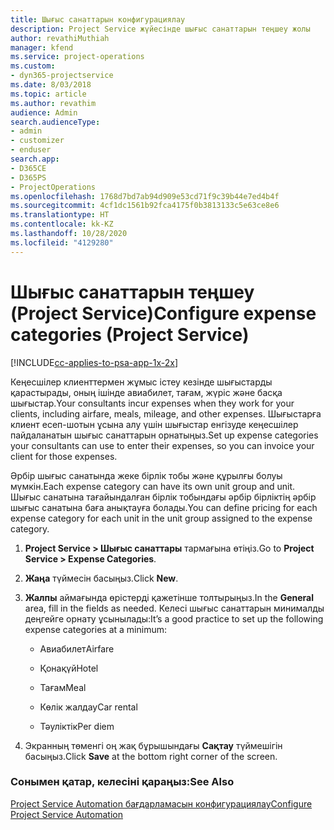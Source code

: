 ```yaml
---
title: Шығыс санаттарын конфигурациялау
description: Project Service жүйесінде шығыс санаттарын теңшеу жолы
author: revathiMuthiah
manager: kfend
ms.service: project-operations
ms.custom:
- dyn365-projectservice
ms.date: 8/03/2018
ms.topic: article
ms.author: revathim
audience: Admin
search.audienceType:
- admin
- customizer
- enduser
search.app:
- D365CE
- D365PS
- ProjectOperations
ms.openlocfilehash: 1768d7bd7ab94d909e53cd71f9c39b44e7ed4b4f
ms.sourcegitcommit: 4cf1dc1561b92fca4175f0b3813133c5e63ce8e6
ms.translationtype: HT
ms.contentlocale: kk-KZ
ms.lasthandoff: 10/28/2020
ms.locfileid: "4129280"
---
```

# <a name="configure-expense-categories-project-service"></a><span data-ttu-id="0d013-103">Шығыс санаттарын теңшеу (Project Service)</span><span class="sxs-lookup"><span data-stu-id="0d013-103">Configure expense categories (Project Service)</span></span>

[!INCLUDE[cc-applies-to-psa-app-1x-2x](../includes/cc-applies-to-psa-app-1x-2x.md)]

<span data-ttu-id="0d013-104">Кеңесшілер клиенттермен жұмыс істеу кезінде шығыстарды қарастырады, оның ішінде авиабилет, тағам, жүріс және басқа шығыстар.</span><span class="sxs-lookup"><span data-stu-id="0d013-104">Your consultants incur expenses when they work for your clients, including airfare, meals, mileage, and other expenses.</span></span> <span data-ttu-id="0d013-105">Шығыстарға клиент есеп-шотын ұсына алу үшін шығыстар енгізуде кеңесшілер пайдаланатын шығыс санаттарын орнатыңыз.</span><span class="sxs-lookup"><span data-stu-id="0d013-105">Set up expense categories your consultants can use to enter their expenses, so you can invoice your client for those expenses.</span></span>  
  
<span data-ttu-id="0d013-106">Әрбір шығыс санатында жеке бірлік тобы және құрылғы болуы мүмкін.</span><span class="sxs-lookup"><span data-stu-id="0d013-106">Each expense category can have its own unit group and unit.</span></span> <span data-ttu-id="0d013-107">Шығыс санатына тағайындалған бірлік тобындағы әрбір бірліктің әрбір шығыс санатына баға анықтауға болады.</span><span class="sxs-lookup"><span data-stu-id="0d013-107">You can define pricing for each expense category for each unit in the unit group assigned to the expense category.</span></span>  
  
1.  <span data-ttu-id="0d013-108">**Project Service > Шығыс санаттары** тармағына өтіңіз.</span><span class="sxs-lookup"><span data-stu-id="0d013-108">Go to **Project Service > Expense Categories**.</span></span>  
  
2.  <span data-ttu-id="0d013-109">**Жаңа** түймесін басыңыз.</span><span class="sxs-lookup"><span data-stu-id="0d013-109">Click **New**.</span></span>  
  
3.  <span data-ttu-id="0d013-110">**Жалпы** аймағында өрістерді қажетінше толтырыңыз.</span><span class="sxs-lookup"><span data-stu-id="0d013-110">In the **General** area, fill in the fields as needed.</span></span> <span data-ttu-id="0d013-111">Келесі шығыс санаттарын минималды деңгейге орнату ұсынылады:</span><span class="sxs-lookup"><span data-stu-id="0d013-111">It’s a good practice to set up the following expense categories at a minimum:</span></span>  
  
    -   <span data-ttu-id="0d013-112">Авиабилет</span><span class="sxs-lookup"><span data-stu-id="0d013-112">Airfare</span></span>  
  
    -   <span data-ttu-id="0d013-113">Қонақүй</span><span class="sxs-lookup"><span data-stu-id="0d013-113">Hotel</span></span>  
  
    -   <span data-ttu-id="0d013-114">Тағам</span><span class="sxs-lookup"><span data-stu-id="0d013-114">Meal</span></span>  
  
    -   <span data-ttu-id="0d013-115">Көлік жалдау</span><span class="sxs-lookup"><span data-stu-id="0d013-115">Car rental</span></span>  
  
    -   <span data-ttu-id="0d013-116">Тәуліктік</span><span class="sxs-lookup"><span data-stu-id="0d013-116">Per diem</span></span>  
  
4.  <span data-ttu-id="0d013-117">Экранның төменгі оң жақ бұрышындағы **Сақтау** түймешігін басыңыз.</span><span class="sxs-lookup"><span data-stu-id="0d013-117">Click **Save** at the bottom right corner of the screen.</span></span>  
  
### <a name="see-also"></a><span data-ttu-id="0d013-118">Сонымен қатар, келесіні қараңыз:</span><span class="sxs-lookup"><span data-stu-id="0d013-118">See Also</span></span>  
 [<span data-ttu-id="0d013-119">Project Service Automation бағдарламасын конфигурациялау</span><span class="sxs-lookup"><span data-stu-id="0d013-119">Configure Project Service Automation</span></span>](../psa/configure.md)
